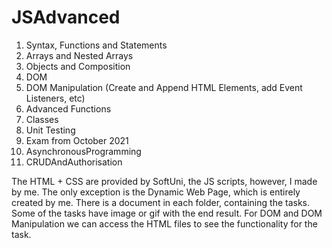 # JSAdvanced

01. Syntax, Functions and Statements
02. Arrays and Nested Arrays
03. Objects and Composition
04. DOM
05. DOM Manipulation (Create and Append HTML Elements, add Event Listeners, etc)
06. Advanced Functions
07. Classes
08. Unit Testing
09. Exam from October 2021
10. AsynchronousProgramming
11. CRUDAndAuthorisation

The HTML + CSS are provided by SoftUni, the JS scripts, however, I made by me. The only exception is the Dynamic Web Page, which is entirely created by me. 
There is a document in each folder, containing the tasks. 
Some of the tasks have image or gif with the end result. 
For DOM and DOM Manipulation we can access the HTML files to see the functionality for the task.
